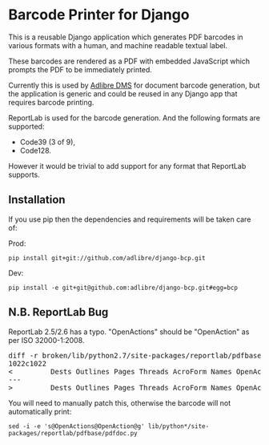 # Barcode Printer for Django

This is a reusable Django application which generates PDF barcodes in various formats with a human, and machine readable textual label.

These barcodes are rendered as a PDF with embedded JavaScript which prompts the PDF to be immediately printed.

Currently this is used by [Adlibre DMS](http://www.adlibre.com.au/adlibre-dms/) for document barcode generation, but the application is generic and could be reused in any Django app that requires barcode printing.

ReportLab is used for the barcode generation. And the following formats are supported:

 * Code39 (3 of 9),
 * Code128.

However it would be trivial to add support for any format that ReportLab supports.

## Installation

If you use pip then the dependencies and requirements will be taken care of:

Prod:

    pip install git+git://github.com/adlibre/django-bcp.git

Dev:

    pip install -e git+git@github.com:adlibre/django-bcp.git#egg=bcp

## N.B. ReportLab Bug

ReportLab 2.5/2.6 has a typo. "OpenActions" should be "OpenAction" as per ISO 32000-1:2008.

<pre>
diff -r broken/lib/python2.7/site-packages/reportlab/pdfbase/pdfdoc.py fixed/lib/python2.7/site-packages/reportlab/pdfbase/pdfdoc.py
1022c1022
&lt;         Dests Outlines Pages Threads AcroForm Names OpenActions PageMode URI
---
&gt;         Dests Outlines Pages Threads AcroForm Names OpenAction PageMode URI
</pre>

You will need to manually patch this, otherwise the barcode will not automatically print:

    sed -i -e 's@OpenActions@OpenAction@g' lib/python*/site-packages/reportlab/pdfbase/pdfdoc.py
